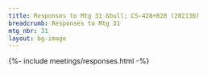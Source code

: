 ```yaml
---
title: Responses to Mtg 31 &bull; CS-428+828 (202130)
breadcrumb: Responses to Mtg 31
mtg_nbr: 31
layout: bg-image
---
```


{%- include meetings/responses.html -%}
